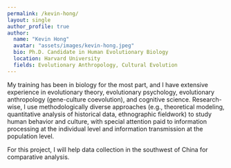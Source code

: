 ```yaml
---
permalink: /kevin-hong/
layout: single
author_profile: true
author:
  name: "Kevin Hong"
  avatar: "assets/images/kevin-hong.jpeg"
  bio: Ph.D. Candidate in Human Evolutionary Biology
  location: Harvard University
  fields: Evolutionary Anthropology, Cultural Evolution
---
```


My training has been in biology for the most part, and I have extensive experience in evolutionary theory, evolutionary psychology, evolutionary anthropology (gene-culture coevolution), and cognitive science. Research-wise, I use methodologically diverse approaches (e.g., theoretical modeling, quantitative analysis of historical data, ethnographic fieldwork) to study human behavior and culture, with special attention paid to information processing at the individual level and information transmission at the population level. 

For this project, I will help data collection in the southwest of China for comparative analysis.

